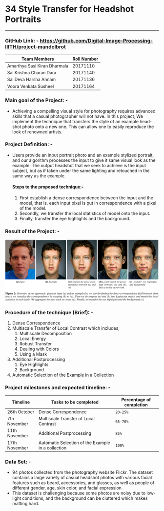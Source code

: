 # 34 Style Transfer for Headshot Portraits
***
### GitHub Link: - https://github.com/Digital-Image-Processing-IIITH/project-mandelbrot

Team Members | Roll Number
--- | --- 
Amarthya Sasi Kiran Dharmala | 20171110
Sai Krishna Charan Dara | 20171140
Sai Deva Harsha Annam | 20171136
Voora Venkata Susheel | 20171164

### Main goal of the Project: -
* Achieving a compelling visual style for photography requires advanced skills that a casual photographer will not have. In this project, We implement the technique that transfers the style of an example head-shot photo onto a new one. This can allow one to easily reproduce the look of renowned artists.

### Project Definition: -
* Users provide an input portrait photo and an example stylized portrait, and our algorithm processes the input to give it same visual look as the example. The output headshot that we seek to achieve is the input subject, but as if taken under the same lighting and retouched in the same way as the example.
   #### Steps to the proposed technique:-
   1. First establish a dense correspondence between the input and the model, that is, each input pixel is put in correspondence with a pixel of the model.
   2. Secondly, we transfer the local statistics of model onto the input.
   3. Finally, transfer the eye highlights and the background.
   

### Result of the Project: -
 ![Alt style_transfer_example.png](./style_transfer_example.png)
 ### Procedure of the technique (Brief): -
 1. Dense Correspondence
 2. Multiscale Transfer of Local Contrast which includes,
    1. Multiscale Decomposition 
    2. Local Energy
    3. Robust Transfer
    4. Dealing with Colors
    5. Using a Mask
 3. Additional Postprocessing
     1. Eye Highlights
     2. Background
 4. Automatic Selection of the Example in a Collection

### Project milestones and expected timeline: -
Timeline | Tasks to be completed | Percentage of completion 
--- | --- | ---
 26th October|  Dense Correspondence | `20-25%`
 7th November| Multiscale Transfer of Local Contrast | `65-70%`
 11th November| Additional Postprocessing | `85%`
 17th November | Automatic Selection of the Example in a collection | `100%`


### Data Set: -
* 94 photos collected from the photography website Flickr. The dataset contains a large variety of casual headshot photos with various facial features such as beard, accessories, and glasses, as well as people of different gender, age, skin color, and facial expression 
* This dataset is challenging because some photos are noisy due to low-light conditions, and the background can be cluttered which makes matting hard. 
